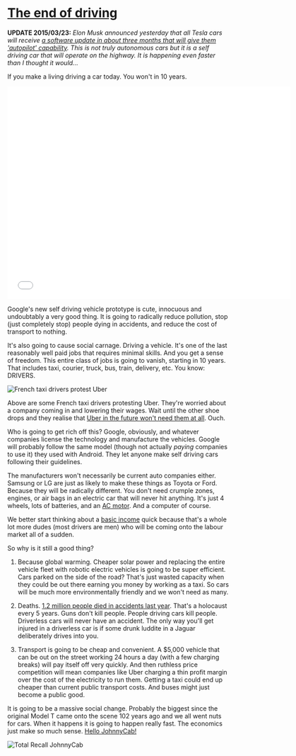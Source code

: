 [The end of driving][100]
====================================

**UPDATE 2015/03/23:** *Elon Musk announced yesterday that all Tesla cars will
receive [a software update in about three months that will give them 'autopilot'
capability][5]. This is not truly autonomous cars but it is a self driving car
that will operate on the highway. It is happening even faster than I thought it
would...*

If you make a living driving a car today. You won't in 10 years. 

<iframe width="641" height="480" src="//www.youtube.com/embed/CqSDWoAhvLU" frameborder="0" allowfullscreen></iframe>

Google's new self driving vehicle prototype is cute, innocuous and undoubtably 
a very good thing. It is going to radically reduce pollution, stop (just completely stop) 
people dying in accidents, and reduce the cost of transport to nothing. 

It's also going to cause social carnage. Driving a vehicle. It's one of the last
reasonably well paid jobs that requires minimal skills. And you get a sense of
freedom. This entire class of jobs is going to vanish, starting in 10 years. That
includes taxi, courier, truck, bus, train, delivery, etc. You know: DRIVERS.

 ![French taxi drivers protest Uber](https://www.interpretthis.org/static/images/frenchtaxiprotest.png "French taxi driver's protest Uber")

Above are some French taxi drivers protesting Uber. They're worried about a 
company coming in and lowering their wages. Wait until the other shoe drops and
they realise that [Uber in the future won't need them at all][0]. Ouch.

Who is going to get rich off this? Google, obviously, and whatever companies 
license the technology and manufacture the vehicles. Google will probably follow
the same model (though not actually *paying* companies to use it) they used with
Android. They let anyone make self driving cars following their guidelines.

The manufacturers won't necessarily be current auto companies either. Samsung or LG
are just as likely to make these things as Toyota or Ford. Because they will be radically 
different. You don't need crumple zones, engines, or air bags  in an electric 
car that will never hit anything. It's just 4 wheels, lots of batteries, and an
[AC motor][1]. And a computer of course. 

We better start thinking about a [basic income][2] quick because that's a whole 
lot more dudes (most drivers are men) who will be coming onto the labour market
all of a sudden.

So why is it still a good thing? 

1. Because global warming. Cheaper solar power and replacing the entire vehicle
   fleet with robotic electric vehicles is going to be super efficient. Cars
   parked on the side of the road? That's just wasted capacity when they could
   be out there earning you money by working as a taxi. So cars will be much 
   more environmentally friendly and we won't need as many. 

2. Deaths. [1.2 million people died in accidents last year][3]. That's a holocaust 
   every 5 years. Guns don't kill people. People driving cars kill people. Driverless
   cars will never have an accident. The only way you'll get injured in a driverless 
   car is if some drunk luddite in a Jaguar deliberately drives into you.

3. Transport is going to be cheap and convenient. A $5,000 vehicle that can 
   be out on the street working 24 hours a day (with a few charging breaks) will
   pay itself off very quickly. And then ruthless price competition will mean 
   companies like Uber charging a thin profit margin over the cost of the
   electricity to run them. Getting a taxi could end up cheaper than current 
   public transport costs. And buses might just become a public good. 

It is going to be a massive social change. Probably the biggest since the original
Model T came onto the scene 102 years ago and we all went nuts for cars. When
it happens it is going to happen really fast. The economics just make so
much sense. [Hello JohnnyCab!][4]

 ![Total Recall JohnnyCab](https://www.interpretthis.org/static/images/JohnnyCab.jpg "Total Recall JohnnyCab")

 [0]: http://recode.net/2014/05/28/uber-ceo-self-driving-cars-are-the-future-drivers-are-not-2/
 [1]: http://www.teslamotors.com/roadster/technology/motor
 [2]: http://www.interpretthis.org/2013/07/17/basic-income-versus-nations
 [3]: http://en.wikipedia.org/wiki/List_of_countries_by_traffic-related_death_rate
 [4]: http://www.dailymotion.com/video/x10bfo9_total-recall-homicidal-johnny-cab_fun
 [5]: http://thenextdigit.com/19108/tesla-self-driving-cars-enabled-autopilot-update/
 [100]: http://www.interpretthis.org/2014/05/30/the-end-of-driving

